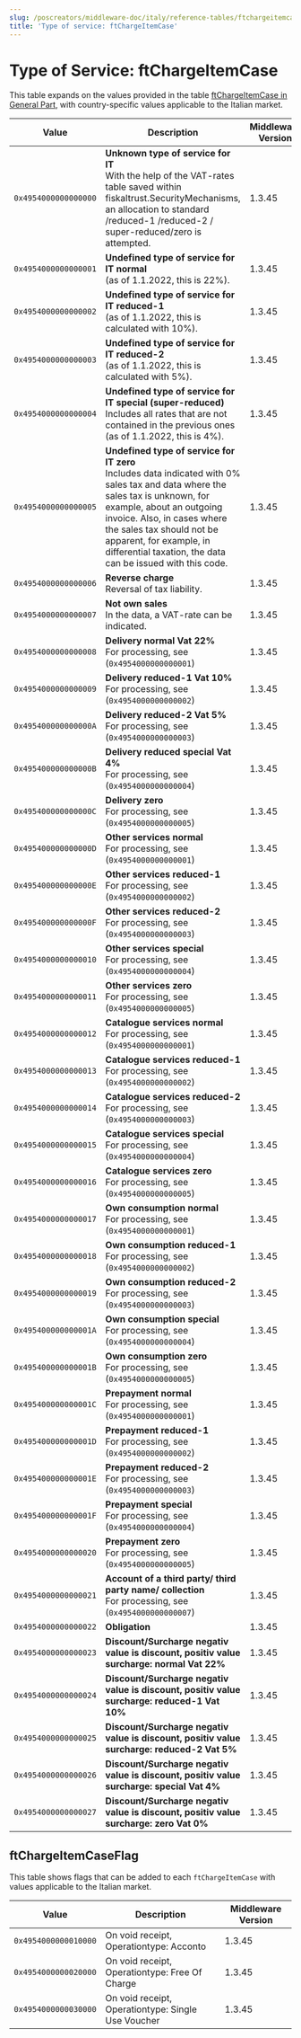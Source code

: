```yaml
---
slug: /poscreators/middleware-doc/italy/reference-tables/ftchargeitemcase
title: 'Type of service: ftChargeItemCase'
---
```


# Type of Service: ftChargeItemCase

This table expands on the values provided in the table [ftChargeItemCase in General Part](../../general/reference-tables/reference-tables.md#type-of-service-ftchargeitemcase), with country-specific values applicable to the Italian market.


| **Value**            | **Description**                                                                                        | **Middleware Version** |
| -------------------- | -------------- | ---------------------- |
| `0x4954000000000000` | **Unknown type of service for IT**<br />With the help of the VAT-rates table saved within fiskaltrust.SecurityMechanisms, an allocation to standard /reduced-1 /reduced-2 / super-reduced/zero is attempted. | 1.3.45  |
| `0x4954000000000001` | **Undefined type of service for IT normal**<br />(as of 1.1.2022, this is 22%). | 1.3.45 |
| `0x4954000000000002` | **Undefined type of service for IT reduced-1**<br />(as of 1.1.2022, this is calculated with 10%). | 1.3.45   |
| `0x4954000000000003` | **Undefined type of service for IT reduced-2**<br />(as of 1.1.2022, this is calculated with 5%). | 1.3.45  |
| `0x4954000000000004` | **Undefined type of service for IT special (super-reduced)**<br />Includes all rates that are not contained in the previous ones (as of 1.1.2022, this is 4%). | 1.3.45 |
| `0x4954000000000005` | **Undefined type of service for IT zero**<br />Includes data indicated with 0% sales tax and data where the sales tax is unknown, for example, about an outgoing invoice. Also, in cases where the sales tax should not be apparent, for example, in differential taxation, the data can be issued with this code. | 1.3.45 |
| `0x4954000000000006` | **Reverse charge**<br />Reversal of tax liability.                                                     | 1.3.45 |
| `0x4954000000000007` | **Not own sales**<br />In the data, a VAT-rate can be indicated.                                       | 1.3.45 |
| `0x4954000000000008` | **Delivery normal Vat 22%**<br />For processing, see (`0x4954000000000001`)                            | 1.3.45 |
| `0x4954000000000009` | **Delivery reduced-1 Vat 10%**<br />For processing, see (`0x4954000000000002`)                         | 1.3.45 |
| `0x495400000000000A` | **Delivery reduced-2 Vat 5%**<br />For processing, see (`0x4954000000000003`)                          | 1.3.45 |
| `0x495400000000000B` | **Delivery reduced special Vat 4%**<br />For processing, see (`0x4954000000000004`)                    | 1.3.45 |
| `0x495400000000000C` | **Delivery zero**<br />For processing, see (`0x4954000000000005`)                                      | 1.3.45 |
| `0x495400000000000D` | **Other services normal**<br />For processing, see (`0x4954000000000001`)                           | 1.3.45 |
| `0x495400000000000E` | **Other services reduced-1**<br />For processing, see (`0x4954000000000002`)                           | 1.3.45 |
| `0x495400000000000F` | **Other services reduced-2**<br />For processing, see (`0x4954000000000003`)                              | 1.3.45 |
| `0x4954000000000010` | **Other services special**<br />For processing, see (`0x4954000000000004`)                             | 1.3.45 |
| `0x4954000000000011` | **Other services zero**<br />For processing, see (`0x4954000000000005`)                                | 1.3.45 |
| `0x4954000000000012` | **Catalogue services normal**<br />For processing, see (`0x4954000000000001`)                       | 1.3.45 |
| `0x4954000000000013` | **Catalogue services reduced-1**<br />For processing, see (`0x4954000000000002`)                       | 1.3.45 |
| `0x4954000000000014` | **Catalogue services reduced-2**<br />For processing, see (`0x4954000000000003`)                          | 1.3.45 |
| `0x4954000000000015` | **Catalogue services special**<br />For processing, see (`0x4954000000000004`)                         | 1.3.45 |
| `0x4954000000000016` | **Catalogue services zero**<br />For processing, see (`0x4954000000000005`)                            | 1.3.45 | 
| `0x4954000000000017` | **Own consumption normal**<br />For processing, see (`0x4954000000000001`)                          | 1.3.45 |
| `0x4954000000000018` | **Own consumption reduced-1**<br />For processing, see (`0x4954000000000002`)                          | 1.3.45 |
| `0x4954000000000019` | **Own consumption reduced-2**<br />For processing, see (`0x4954000000000003`)                             | 1.3.45 |
| `0x495400000000001A` | **Own consumption special**<br />For processing, see (`0x4954000000000004`)                            | 1.3.45 |
| `0x495400000000001B` | **Own consumption zero**<br />For processing, see (`0x4954000000000005`)                               | 1.3.45 |
| `0x495400000000001C` | **Prepayment normal**<br />For processing, see (`0x4954000000000001`)                               | 1.3.45 |
| `0x495400000000001D` | **Prepayment reduced-1**<br />For processing, see (`0x4954000000000002`)                               | 1.3.45 |
| `0x495400000000001E` | **Prepayment reduced-2**<br />For processing, see (`0x4954000000000003`)                                  | 1.3.45 |
| `0x495400000000001F` | **Prepayment special**<br />For processing, see (`0x4954000000000004`)                                 | 1.3.45 |
| `0x4954000000000020` | **Prepayment zero**<br />For processing, see (`0x4954000000000005`)                                    | 1.3.45 |
| `0x4954000000000021` | **Account of a third party/ third party name/ collection**<br />For processing, see (`0x4954000000000007`)| 1.3.45 |
| `0x4954000000000022` | **Obligation**                                                                                         | 1.3.45 |
| `0x4954000000000023` | **Discount/Surcharge negativ value is discount, positiv value surcharge: normal Vat 22%**<br /> | 1.3.45 |
| `0x4954000000000024` | **Discount/Surcharge negativ value is discount, positiv value surcharge: reduced-1 Vat 10%**<br /> | 1.3.45 |
| `0x4954000000000025` | **Discount/Surcharge negativ value is discount, positiv value surcharge: reduced-2 Vat  5%**<br /> | 1.3.45 |
| `0x4954000000000026` | **Discount/Surcharge negativ value is discount, positiv value surcharge: special Vat  4%**<br /> | 1.3.45 |
| `0x4954000000000027` | **Discount/Surcharge negativ value is discount, positiv value surcharge: zero Vat  0%**<br /> | 1.3.45 |

## ftChargeItemCaseFlag
This table shows flags that can be added to each `ftChargeItemCase` with values applicable to the Italian market. 

| **Value**            | **Description**                                                                                        | **Middleware Version** |
| -------------------- | -------------- | ---------------------- |
| `0x4954000000010000` | On void receipt, Operationtype: Acconto | 1.3.45 |
| `0x4954000000020000` | On void receipt, Operationtype: Free Of Charge | 1.3.45 |
| `0x4954000000030000` | On void receipt, Operationtype: Single Use Voucher | 1.3.45 |
